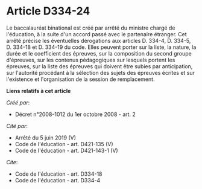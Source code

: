 # Article D334-24

Le baccalauréat binational est créé par arrêté du ministre chargé de l'éducation, à la suite d'un accord passé avec le
partenaire étranger. Cet arrêté précise les éventuelles dérogations aux articles D. 334-4, D. 334-5, 
D. 334-18 et D. 334-19 du code. Elles peuvent porter sur la liste, la nature, la durée et le coefficient des épreuves, sur la
composition du second groupe d'épreuves, sur les contenus pédagogiques sur lesquels portent les épreuves, sur la liste des
épreuves qui doivent être subies par anticipation, sur l'autorité procédant à la sélection des sujets des épreuves écrites et
sur l'existence et l'organisation de la session de remplacement.

**Liens relatifs à cet article**

_Créé par_:

  - Décret n°2008-1012 du 1er octobre 2008 - art. 2

_Cité par_:

  - Arrêté du 5 juin 2019 (V)
  - Code de l'éducation - art. D421-135 (V)
  - Code de l'éducation - art. D421-143-1 (V)

_Cite_:

  - Code de l'éducation - art. D334-18
  - Code de l'éducation - art. D334-4
